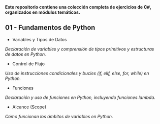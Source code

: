 **Este repositorio contiene una colección completa de ejercicios de C#, organizados en módulos temáticos.**

## 01 - Fundamentos de Python

- Variables y Tipos de Datos

_Declaración de variables y comprensión de tipos primitivos y estructuras de datos en Python._

- Control de Flujo

_Uso de instrucciones condicionales y bucles (if, elif, else, for, while) en Python._

- Funciones

_Declaración y uso de funciones en Python, incluyendo funciones lambda._

- Alcance (Scope)

_Cómo funcionan los ámbitos de variables en Python._